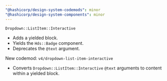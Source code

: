 ```yaml
---
"@hashicorp/design-system-codemods": minor
"@hashicorp/design-system-components": minor
---
```


`Dropdown::ListItem::Interactive`
- Adds a yielded block.
- Yields the `Hds::Badge` component.
- Deprecates the `@text` argument.

New codemod: `v4/dropdown-list-item-interactive`
- Converts `Dropdown::ListItem::Interactive` `@text` arguments to content within a yielded block.

